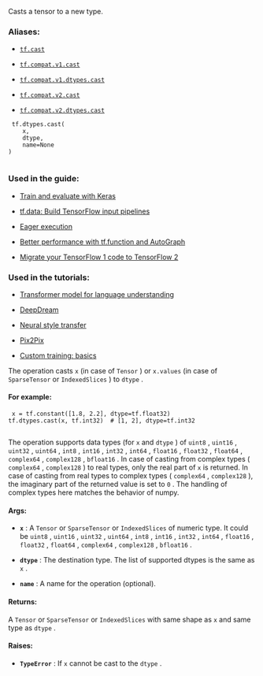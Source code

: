 Casts a tensor to a new type.



### Aliases:

- [ `tf.cast` ](/api_docs/python/tf/dtypes/cast)

- [ `tf.compat.v1.cast` ](/api_docs/python/tf/dtypes/cast)

- [ `tf.compat.v1.dtypes.cast` ](/api_docs/python/tf/dtypes/cast)

- [ `tf.compat.v2.cast` ](/api_docs/python/tf/dtypes/cast)

- [ `tf.compat.v2.dtypes.cast` ](/api_docs/python/tf/dtypes/cast)



```
 tf.dtypes.cast(
    x,
    dtype,
    name=None
)
 
```



### Used in the guide:

- [Train and evaluate with Keras](https://tensorflow.google.cn/guide/keras/train_and_evaluate)

- [tf.data: Build TensorFlow input pipelines](https://tensorflow.google.cn/guide/data)

- [Eager execution](https://tensorflow.google.cn/guide/eager)

- [Better performance with tf.function and AutoGraph](https://tensorflow.google.cn/guide/function)

- [Migrate your TensorFlow 1 code to TensorFlow 2](https://tensorflow.google.cn/guide/migrate)



### Used in the tutorials:

- [Transformer model for language understanding](https://tensorflow.google.cn/tutorials/text/transformer)

- [DeepDream](https://tensorflow.google.cn/tutorials/generative/deepdream)

- [Neural style transfer](https://tensorflow.google.cn/tutorials/generative/style_transfer)

- [Pix2Pix](https://tensorflow.google.cn/tutorials/generative/pix2pix)

- [Custom training: basics](https://tensorflow.google.cn/tutorials/customization/custom_training)

The operation casts  `x`  (in case of  `Tensor` ) or  `x.values` 
(in case of  `SparseTensor`  or  `IndexedSlices` ) to  `dtype` .



#### For example:


```
 x = tf.constant([1.8, 2.2], dtype=tf.float32)
tf.dtypes.cast(x, tf.int32)  # [1, 2], dtype=tf.int32
 
```

The operation supports data types (for  `x`  and  `dtype` ) of
 `uint8` ,  `uint16` ,  `uint32` ,  `uint64` ,  `int8` ,  `int16` ,  `int32` ,  `int64` ,
 `float16` ,  `float32` ,  `float64` ,  `complex64` ,  `complex128` ,  `bfloat16` .
In case of casting from complex types ( `complex64` ,  `complex128` ) to real
types, only the real part of  `x`  is returned. In case of casting from real
types to complex types ( `complex64` ,  `complex128` ), the imaginary part of the
returned value is set to  `0` . The handling of complex types here matches the
behavior of numpy.



#### Args:

- **`x`** : A  `Tensor`  or  `SparseTensor`  or  `IndexedSlices`  of numeric type. It could
be  `uint8` ,  `uint16` ,  `uint32` ,  `uint64` ,  `int8` ,  `int16` ,  `int32` ,
 `int64` ,  `float16` ,  `float32` ,  `float64` ,  `complex64` ,  `complex128` ,
 `bfloat16` .

- **`dtype`** : The destination type. The list of supported dtypes is the same as
 `x` .

- **`name`** : A name for the operation (optional).



#### Returns:
A  `Tensor`  or  `SparseTensor`  or  `IndexedSlices`  with same shape as  `x`  and
  same type as  `dtype` .



#### Raises:

- **`TypeError`** : If  `x`  cannot be cast to the  `dtype` .

